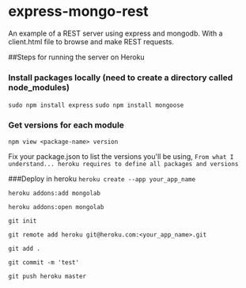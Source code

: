express-mongo-rest
==================

An example of a REST server using express and mongodb. With a client.html file to browse and make REST requests.

##Steps for running the server on Heroku

### Install packages locally (need to create a directory called node_modules)
`sudo npm install express`
`sudo npm install mongoose`

### Get versions for each module
`npm view <package-name> version`

Fix your package.json to list the versions you'll be using, `From what I understand... heroku requires to define all packages and versions`

###Deploy in heroku
`heroku create --app your_app_name`

`heroku addons:add mongolab `

`heroku addons:open mongolab`

`git init`

`git remote add heroku git@heroku.com:<your_app_name>.git`

`git add .`

`git commit -m 'test'`

`git push heroku master`
